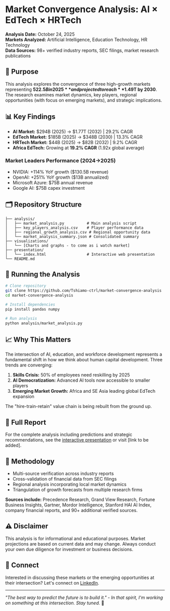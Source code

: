 # Market Convergence Analysis: AI × EdTech × HRTech

**Analysis Date:** October 24, 2025  
**Markets Analyzed:** Artificial Intelligence, Education Technology, HR Technology  
**Data Sources:** 98+ verified industry reports, SEC filings, market research publications

## 🎯 Purpose

This analysis explores the convergence of three high-growth markets representing **$522.5B in 2025** and projected to reach **$1.49T by 2030**. The research examines market dynamics, key players, regional opportunities (with focus on emerging markets), and strategic implications.

## 📊 Key Findings

- **AI Market:** $294B (2025) → $1.77T (2032) | 29.2% CAGR
- **EdTech Market:** $185B (2025) → $348B (2030) | 13.3% CAGR  
- **HRTech Market:** $44B (2025) → $82B (2032) | 9.2% CAGR
- **Africa EdTech:** Growing at **19.2% CAGR** (1.92x global average)

### Market Leaders Performance (2024→2025)
- NVIDIA: +114% YoY growth ($130.5B revenue)
- OpenAI: +251% YoY growth ($13B annualized)
- Microsoft Azure: $75B annual revenue
- Google AI: $75B capex investment

## 🗂️ Repository Structure

```
├── analysis/
│   ├── market_analysis.py          # Main analysis script
│   ├── key_players_analysis.csv    # Player performance data
│   ├── regional_growth_analysis.csv # Regional opportunity data
│   └── market_analysis_summary.json # Consolidated summary
├── visualizations/
│   └── [Charts and graphs - to come as i watch market]
├── presentation/
│   └── index.html                  # Interactive web presentation
└── README.md
```

## 🚀 Running the Analysis

```bash
# Clone repository
git clone https://github.com/Tshiamo-ctrl/market-convergence-analysis
cd market-convergence-analysis

# Install dependencies
pip install pandas numpy

# Run analysis
python analysis/market_analysis.py
```

## 📈 Why This Matters

The intersection of AI, education, and workforce development represents a fundamental shift in how we think about human capital development. Three trends are converging:

1. **Skills Crisis:** 50% of employees need reskilling by 2025
2. **AI Democratization:** Advanced AI tools now accessible to smaller players
3. **Emerging Market Growth:** Africa and SE Asia leading global EdTech expansion

The "hire-train-retain" value chain is being rebuilt from the ground up.

## 🔗 Full Report

For the complete analysis including predictions and strategic recommendations, see the [interactive presentation](./presentation/index.html) or visit [link to be added].

## 📝 Methodology

- Multi-source verification across industry reports
- Cross-validation of financial data from SEC filings
- Regional analysis incorporating local market dynamics
- Triangulation of growth forecasts from multiple research firms

**Sources include:** Precedence Research, Grand View Research, Fortune Business Insights, Gartner, Mordor Intelligence, Stanford HAI AI Index, company financial reports, and 90+ additional verified sources.

## ⚠️ Disclaimer

This analysis is for informational and educational purposes. Market projections are based on current data and may change. Always conduct your own due diligence for investment or business decisions.

## 🤝 Connect

Interested in discussing these markets or the emerging opportunities at their intersection? Let's connect on [LinkedIn](https://www.linkedin.com/in/tshiamo-masuluke-595290283/).

---

*"The best way to predict the future is to build it." - In that spirit, I'm working on something at this intersection. Stay tuned.* 👀

